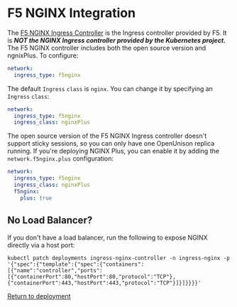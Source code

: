 # F5 NGINX Integration

The [F5 NGINX Ingress Controller](https://docs.nginx.com/nginx-ingress-controller) is the Ingress controller provided by F5.  It is ***NOT the NGINX Ingress controller provided by the Kubernetes project.***  The F5 NGINX controller includes both the open source version and ngnixPlus.  To configure:

```yaml
network:
  ingress_type: f5nginx
```

The default `Ingress` `class` is `nginx`.  You can change it by specifying an `Ingress` `class`:

```yaml
network:
  ingress_type: f5nginx
  ingress_class: nginxPlus
```

The open source version of the F5 NGINX Ingress controller doesn't support sticky sessions, so you can only have one OpenUnison replica running.  If you're deploying NGINX Plus, you can enable it by adding the `network.f5nginx.plus` configuration:

```yaml
network:
  ingress_type: f5nginx
  ingress_class: nginxPlus
  f5nginx:
    plus: true
```

## No Load Balancer?

If you don't have a load balancer, run the following to expose NGINX directly via a host port:

```
kubectl patch deployments ingress-nginx-controller -n ingress-nginx -p '{"spec":{"template":{"spec":{"containers":[{"name":"controller","ports":[{"containerPort":80,"hostPort":80,"protocol":"TCP"},{"containerPort":443,"hostPort":443,"protocol":"TCP"}]}]}}}}'
```

[Return to deployment](../../deployauth#pre-requisites)